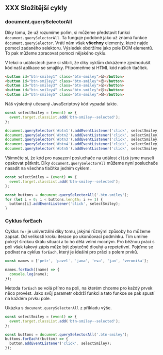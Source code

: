 ## XXX Složitější cykly

### document.querySelectorAll

Díky tomu, že už rozumíme polím, si můžeme představit funkci `document.querySelectorAll`. Ta funguje podobně jako už známá funkce `document.querySelector`. Vrátí nám však **všechny** elementy, které najde pomocí zadaného selektoru. Výsledek obdržíme jako pole DOM elementů. To pak můžeme zpracovat pomocí nějakého cyklu.

V lekci o událostech jsme si slíbili, že díky cyklům dokážeme zjednodušít kód naší aplikace se smajlíky. Připomeňme si HTML kód našich tlačítek.

```html
<button id="btn-smiley1" class="btn-smiley">😀</button>
<button id="btn-smiley2" class="btn-smiley">😍</button>
<button id="btn-smiley3" class="btn-smiley">😜</button>
<button id="btn-smiley4" class="btn-smiley">😢</button>
<button id="btn-smiley5" class="btn-smiley">😱</button>
```

Náš výsledný učesaný JavaScriptový kód vypadal takto.

```js
const selectSmiley = (event) => {
  event.target.classList.add('btn-smiley--selected');
};

document.querySelector('#btn1').addEventListener('click', selectSmiley);
document.querySelector('#btn2').addEventListener('click', selectSmiley);
document.querySelector('#btn3').addEventListener('click', selectSmiley);
document.querySelector('#btn4').addEventListener('click', selectSmiley);
document.querySelector('#btn5').addEventListener('click', selectSmiley);
```

Všimněte si, že kód pro nasazení posluchače na událost `click` jsme museli opakovat pětkrát. Díky `document.querySelectorAll` můžeme nyní posluchače nasadit na všechna tlačítka jedním cyklem.

```js
const selectSmiley = (event) => {
  event.target.classList.add('btn-smiley--selected');
};

const buttons = document.querySelectorAll('.btn-smiley');
for (let i = 0; i < buttons.length; i += 1) {
  buttons[i].addEventListener('click', selectSmiley);
}
```

### Cyklus forEach

Cyklus `for` je univerzální díky tomu, jakými různými způsoby ho můžeme zapsat. Od velikosti kroku iterace po ukončovací podmínku. Tím umíme pokrýt širokou škálu situací a to ho dělá velmi mocným. Pro běžnou práci s poli však takový zápis může být zbytečně dlouhý a repetetivní. Pojďme se podívat na cyklus `forEach`, který je ideální pro práci s polem prvků.

```js
const names = ['petr', 'pavel', 'jana', 'eva', 'jan', 'veronika'];

names.forEach((name) => {
  console.log(name);
});
```

Metoda `forEach` se volá přímo na poli, na kterém chceme pro každý prvek něco provést. Jako svůj parametr obdrží funkci a tato funkce se pak spustí na každém prvku pole.

Ukázka s `document.querySelectorAll` z příkladu výše.

```js
const selectSmiley = (event) => {
  event.target.classList.add('btn-smiley--selected');
};

const buttons = document.querySelectorAll('.btn-smiley');
buttons.forEach((button) => {
  button.addEventListener('click', selectSmiley);
});
```

<!-- ### Datové atributy

Všimněte si, že funkce `btnClick` používá `textContent` k tomu, aby získala číslo, které má tlačítko vlažit na displej. Snadno bychom se však mohli ocitnout v situaci, kdy by naše tlačítka neobsahovala ten správný `textContent`. Například bychom mohli chtít mít tlačítka jako obrázky, které žádný `textContent` nemají. I tak bychom si ale potřebovali někam uložit cifru, která k tlačítku patří. K tomu můžeme použít takzvané datové atributy.

Do jakéhokoliv HTML elementu můžeme přídat libovolný atribut, jehož jméno začíná předponou `data-`. Cifry si tak můžeme uložit například do atributu `data-digit`.

```html
<div class="numpad">
  <div class="display">0</div>
  <img id="btn7" data-digit="7" class="num-btn" src="img/digit7.png" />
  <img id="btn8" data-digit="8" class="num-btn" src="img/digit8.png" />
  <img id="btn9" data-digit="9" class="num-btn" src="img/digit9.png" />
  <img id="btn4" data-digit="4" class="num-btn" src="img/digit4.png" />
  <img id="btn5" data-digit="5" class="num-btn" src="img/digit5.png" />
  <img id="btn6" data-digit="6" class="num-btn" src="img/digit6.png" />
  <img id="btn1" data-digit="1" class="num-btn" src="img/digit1.png" />
  <img id="btn2" data-digit="2" class="num-btn" src="img/digit2.png" />
  <img id="btn3" data-digit="3" class="num-btn" src="img/digit3.png" />
  <img
    id="btn0"
    data-digit="0"
    class="num-btn num-btn--wide"
    src="img/digit0.png"
  />
</div>
```

K datovým atributům se pak v JavaScriptu snadno dostaneme pomocí vlastnosti `dataset`. Funkci `btnClick` bychom tak mohli přepsat takto.

```js
const btnClick = (event) => {
  const displayElm = document.querySelector('.display');
  displayElm.textContent += event.target.dataset.digit;
};
```

Pomocí datových atributů si můžeme k elementům uložit libovolné informace, se kterými pak můžeme v JavaScriptu snadno pracovat. -->

